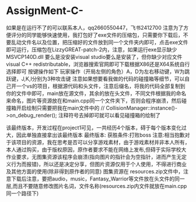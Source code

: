 # AssignMent-C-
如果是在运行不了的可以联系本人，qq2660550447，飞书2412700
注意为了方便评分的同学能够快速使用，我打包好了exe文件的压缩包，只需要你下载后，不要乱动文件名以及位置，把压缩好的文件放到同一个文件夹内即可，点击exe文件即可运行，压缩包在LizzyGREAT-patch-2内，注意，如果运行exe显示缺少MSVCP140D.dll 要么是没安装visual studio要么是安装了，但你缺少对应文件visual C++ redistributable，浏览器搜索官网即可下载根据X86还是X64系统自行选择即可
按键操作如下
玩家操作（开局左侧的角色）A，D为左右移动键，W为跳跃键，J,K,I分别为3种攻击键
注意如果想要看我做的代码的碰撞箱等细节，可以自己开一个vs的项目，根据源代码和头文件，注意后缀名，将我的代码全部复制到你的文件中即可，main放在源文件，其余的放在头文件，不同文件根据我的命名来命名，图片等资源放在和main.cpp同一个文件夹下，否则会程序崩溃，然后碰撞箱开启绘制只需要把我在main文件中的		//	CollisionManager::instance()->on_debug_render(); 注释符号去掉即可就可以看见碰撞箱的绘制了

该最终版本，开发过程在project1可见，一共经历4个版本，碍于每个版本变化过大，因此单独直接拿出该最终版本
最终版本:
获胜条件:打败boss
注意:相当抱歉对于该项目的资源，我在思考是否可以分享游戏素材，由于游戏素材并非本人所有，本人通过购买，由于版权原因，原作者要求不能在网络上发布,但碍于实际学校大作业要求，无图集资源该程序会崩溃(指向图片的指针会为空指针，进而产生无定义行为而报错)，所以还是决定分享，但图片资源仅用于个人使用，不得进行商业及其他方面的使用(除非得到原作者的同意)
图集资源在 resources.zip文件中，注意下载后注意，要把audio，music，Fantasy_Warrior等文件放在头文件的同一层,而且不要随意修改图片名词，文件名称(resources.zip内文件就放在main.cpp同一个路径下)
